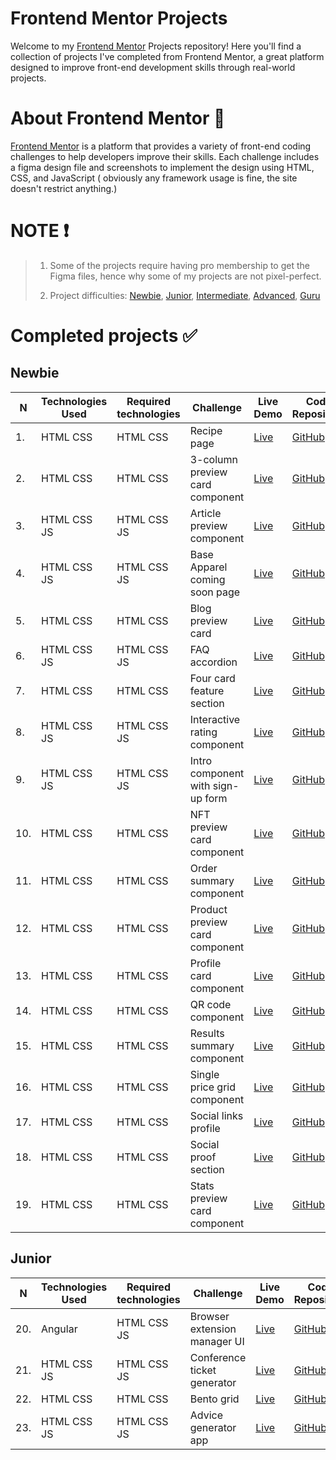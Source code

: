 # Frontend Mentor Projects

Welcome to my [Frontend Mentor](https://www.frontendmentor.io/) Projects repository! Here you'll find a collection of projects I've completed from Frontend Mentor, a great platform designed to improve front-end development skills through real-world projects.

# About Frontend Mentor 🎨

[Frontend Mentor](https://www.frontendmentor.io/) is a platform that provides a variety of front-end coding challenges to help developers improve their skills. Each challenge includes a figma design file and screenshots to implement the design using HTML, CSS, and JavaScript ( obviously any framework usage is fine, the site doesn't restrict anything.)

# NOTE ❗

> 1. Some of the projects require having pro membership to get the Figma files, hence why some of my projects are not pixel-perfect.
> 
> 2. Project difficulties: [Newbie](https://www.frontendmentor.io/challenges?difficulty=1&type=free%2Cfree-plus), [Junior](https://www.frontendmentor.io/challenges?difficulty=2&type=free%2Cfree-plus), [Intermediate](https://www.frontendmentor.io/challenges?difficulty=3&type=free%2Cfree-plus), [Advanced](https://www.frontendmentor.io/challenges?difficulty=4&type=free%2Cfree-plus), [Guru](https://www.frontendmentor.io/challenges?difficulty=5&type=free%2Cfree-plus)

# Completed projects ✅

## Newbie

| N | Technologies Used | Required technologies | Challenge                      | Live Demo                                   | Code Repository                            | Project Page                   |
|---|-------------------|-----------------------|--------------------------------|---------------------------------------------|--------------------------------------------|--------------------------------|
| 1. | HTML  CSS | HTML  CSS | Recipe page | [Live](https://recipe-page-giorgibegii.vercel.app/) | [GitHub](https://github.com/GiorgiBegii/front-end-mentor/tree/main/Newbie/recipe-page-main) | [FrontendMentor](https://www.frontendmentor.io/challenges/recipe-page-KiTsR8QQKm) |
| 2. | HTML  CSS | HTML  CSS | 3-column preview card component | [Live](https://3-column-preview-card-component-mai-wheat.vercel.app/) | [GitHub](https://github.com/GiorgiBegii/front-end-mentor/tree/main/Newbie/3-column-preview-card-component-main) | [FrontendMentor](https://www.frontendmentor.io/challenges/3column-preview-card-component-pH92eAR2-) |
| 3. | HTML  CSS  JS | HTML  CSS  JS | Article preview component | [Live](https://article-preview-component-master-nu-indol.vercel.app/) | [GitHub](https://github.com/GiorgiBegii/front-end-mentor/tree/main/Newbie/article-preview-component-master) | [FrontendMentor](https://www.frontendmentor.io/challenges/article-preview-component-dYBN_pYFT) |
| 4. | HTML  CSS  JS| HTML  CSS  JS| Base Apparel coming soon page | [Live](https://base-apparel-coming-soon-master-one-nu.vercel.app/) | [GitHub](https://github.com/GiorgiBegii/front-end-mentor/tree/main/Newbie/base-apparel-coming-soon-master) | [FrontendMentor](https://www.frontendmentor.io/challenges/base-apparel-coming-soon-page-5d46b47f8db8a7063f9331a0) |
| 5. | HTML  CSS | HTML  CSS | Blog preview card| [Live](https://blog-preview-card-main-two-omega.vercel.app/) | [GitHub](https://github.com/GiorgiBegii/front-end-mentor/tree/main/Newbie/blog-preview-card-main) | [FrontendMentor](https://www.frontendmentor.io/challenges/blog-preview-card-ckPaj01IcS) |
| 6. | HTML  CSS  JS| HTML  CSS  JS| FAQ accordion | [Live](https://front-end-mentor-teal-three.vercel.app/) | [GitHub](https://github.com/GiorgiBegii/front-end-mentor/tree/main/Newbie/faq-accordion-main) | [FrontendMentor](https://www.frontendmentor.io/challenges/faq-accordion-wyfFdeBwBz) |
| 7. | HTML  CSS | HTML  CSS | Four card feature section | [Live](https://four-card-feature-section-master-seven-gamma.vercel.app/) | [GitHub](https://github.com/GiorgiBegii/front-end-mentor/tree/main/Newbie/four-card-feature-section-master) | [FrontendMentor](https://www.frontendmentor.io/challenges/four-card-feature-section-weK1eFYK) |
| 8. | HTML  CSS  JS| HTML  CSS  JS| Interactive rating component | [Live](https://interactive-rating-component-main-puce-seven.vercel.app/) | [GitHub](https://github.com/GiorgiBegii/front-end-mentor/tree/main/Newbie/interactive-rating-component-main) | [FrontendMentor](https://www.frontendmentor.io/challenges/interactive-rating-component-koxpeBUmI) |
| 9. | HTML  CSS  JS| HTML  CSS  JS| Intro component with sign-up form | [Live](https://intro-component-with-signup-form-ma-seven.vercel.app/) | [GitHub](https://github.com/GiorgiBegii/front-end-mentor/tree/main/Newbie/intro-component-with-signup-form-master) | [FrontendMentor](https://www.frontendmentor.io/challenges/intro-component-with-signup-form-5cf91bd49edda32581d28fd1) |
| 10. | HTML  CSS | HTML  CSS | NFT preview card component | [Live](https://nft-preview-card-component-main-six-neon.vercel.app/) | [GitHub](https://github.com/GiorgiBegii/front-end-mentor/tree/main/Newbie/nft-preview-card-component-main) | [FrontendMentor](https://www.frontendmentor.io/challenges/nft-preview-card-component-SbdUL_w0U) |
| 11. | HTML  CSS | HTML  CSS | Order summary component | [Live](https://order-summary-component-main-mu-jet.vercel.app/) | [GitHub](https://github.com/GiorgiBegii/front-end-mentor/tree/main/Newbie/order-summary-component-main) | [FrontendMentor](https://www.frontendmentor.io/challenges/order-summary-component-QlPmajDUj) |
| 12. | HTML  CSS | HTML  CSS | Product preview card component | [Live](https://product-preview-card-component-main-six-blush.vercel.app/) | [GitHub](https://github.com/GiorgiBegii/front-end-mentor/tree/main/Newbie/product-preview-card-component-main) | [FrontendMentor](https://www.frontendmentor.io/challenges/product-preview-card-component-GO7UmttRfa) |
| 13. | HTML  CSS | HTML  CSS | Profile card component | [Live](https://profile-card-component-main-inky-nine.vercel.app/) | [GitHub](https://github.com/GiorgiBegii/front-end-mentor/tree/main/Newbie/profile-card-component-main) | [FrontendMentor](https://www.frontendmentor.io/challenges/profile-card-component-cfArpWshJ) |
| 14. | HTML  CSS | HTML  CSS | QR code component | [Live](https://qr-code-component-main-omega-dun.vercel.app/) | [GitHub](https://github.com/GiorgiBegii/front-end-mentor/tree/main/Newbie/qr-code-component-main) | [FrontendMentor](https://www.frontendmentor.io/challenges/qr-code-component-iux_sIO_H) |
| 15. | HTML  CSS | HTML  CSS | Results summary component | [Live](https://results-summary-component-main-one-nu.vercel.app/) | [GitHub](https://github.com/GiorgiBegii/front-end-mentor/tree/main/Newbie/results-summary-component-main) | [FrontendMentor](https://www.frontendmentor.io/challenges/results-summary-component-CE_K6s0maV) |
| 16. | HTML  CSS | HTML  CSS | Single price grid component | [Live](https://single-price-grid-component-master-tau-two.vercel.app/) | [GitHub](https://github.com/GiorgiBegii/front-end-mentor/tree/main/Newbie/single-price-grid-component-master) | [FrontendMentor](https://www.frontendmentor.io/challenges/single-price-grid-component-5ce41129d0ff452fec5abbbc) |
| 17. | HTML  CSS | HTML  CSS | Social links profile | [Live](https://social-links-profile-main-nine-jet.vercel.app/) | [GitHub](https://github.com/GiorgiBegii/front-end-mentor/tree/main/Newbie/social-links-profile-main) | [FrontendMentor](https://www.frontendmentor.io/challenges/social-links-profile-UG32l9m6dQ) |
| 18. | HTML  CSS | HTML  CSS | Social proof section | [Live](https://social-proof-section-master-one-tan.vercel.app/) | [GitHub](https://github.com/GiorgiBegii/front-end-mentor/tree/main/Newbie/social-proof-section-master) | [FrontendMentor](https://www.frontendmentor.io/challenges/social-proof-section-6e0qTv_bA) |
| 19. | HTML  CSS | HTML  CSS | Stats preview card component | [Live](https://stats-preview-card-component-main-xi-eight.vercel.app/) | [GitHub](https://github.com/GiorgiBegii/front-end-mentor/tree/main/Newbie/stats-preview-card-component-main) | [FrontendMentor](https://www.frontendmentor.io/challenges/stats-preview-card-component-8JqbgoU62) |

## Junior

| N | Technologies Used | Required technologies | Challenge                      | Live Demo                                   | Code Repository                            | Project Page                   |
|---|-------------------|-----------------------|--------------------------------|---------------------------------------------|--------------------------------------------|--------------------------------|
| 20. | Angular | HTML  CSS JS | Browser extension manager UI | [Live](https://browser-extensions-manager-ui-main-phi.vercel.app/) | [GitHub](https://github.com/GiorgiBegii/browser-extensions-manager-ui-main) | [FrontendMentor](https://www.frontendmentor.io/challenges/browser-extension-manager-ui-yNZnOfsMAp) |
| 21. | HTML  CSS JS | HTML  CSS JS | Conference ticket generator | [Live](https://conference-ticket-generator-main-six.vercel.app/) | [GitHub](https://github.com/GiorgiBegii/front-end-mentor/tree/main/Junior/conference-ticket-generator-main) | [FrontendMentor](https://www.frontendmentor.io/challenges/conference-ticket-generator-oq5gFIU12w) |
| 22. | HTML  CSS | HTML  CSS | Bento grid | [Live](https://front-end-mentor-ivory.vercel.app/) | [GitHub](https://github.com/GiorgiBegii/front-end-mentor/tree/main/Junior/bento-grid-main) | [FrontendMentor](https://www.frontendmentor.io/challenges/bento-grid-RMydElrlOj) |
| 23. | HTML  CSS JS | HTML  CSS JS | Advice generator app | [Live](https://advice-generator-app-main-phi-two.vercel.app/) | [GitHub](https://github.com/GiorgiBegii/front-end-mentor/tree/main/Junior/advice-generator-app-main) | [FrontendMentor](https://www.frontendmentor.io/challenges/advice-generator-app-QdUG-13db) |
